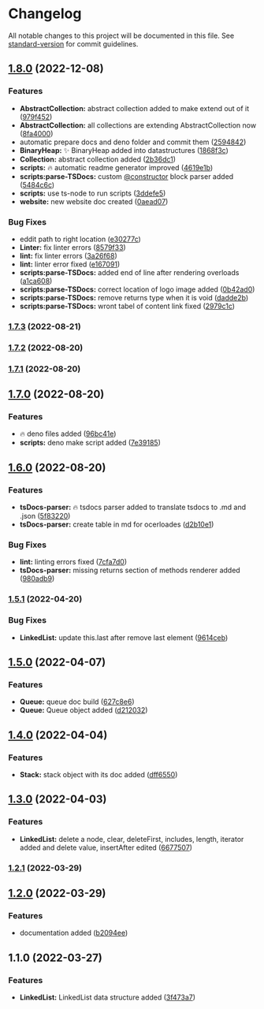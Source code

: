# Changelog

All notable changes to this project will be documented in this file. See [standard-version](https://github.com/conventional-changelog/standard-version) for commit guidelines.

## [1.8.0](https://github.com/algoasaurujs/tsds/compare/v1.7.2...v1.8.0) (2022-12-08)


### Features

* **AbstractCollection:** abstract collection added to make extend out of it ([979f452](https://github.com/algoasaurujs/tsds/commit/979f452391420fff80f642b769adfe4b75cf40ff))
* **AbstractCollection:** all collections are extending AbstractCollection now ([8fa4000](https://github.com/algoasaurujs/tsds/commit/8fa40001afbec9547582bf9b888b14cd22cfd8b1))
* automatic prepare docs and deno folder and commit them ([2594842](https://github.com/algoasaurujs/tsds/commit/25948420e895670f9bf91e56178d818fd12cc8b8))
* **BinaryHeap:** :sparkles: BinaryHeap added into datastructures ([1868f3c](https://github.com/algoasaurujs/tsds/commit/1868f3c75bb7b091731dee62af5c055742d4518b))
* **Collection:** abstract collection added ([2b36dc1](https://github.com/algoasaurujs/tsds/commit/2b36dc124f307614b95eeff10e67682d3f3931f9))
* **scripts:** :fire: automatic readme generator improved ([4619e1b](https://github.com/algoasaurujs/tsds/commit/4619e1ba4a902ac695f5d14733cd2fdd28dd87f9))
* **scripts:parse-TSDocs:** custom [@constructor](https://github.com/constructor) block parser added ([5484c6c](https://github.com/algoasaurujs/tsds/commit/5484c6cbf0cdd9567dd262ad32f030f4646046e2))
* **scripts:** use ts-node to run scripts ([3ddefe5](https://github.com/algoasaurujs/tsds/commit/3ddefe59d7a490541722eaa74ce7359a9e3deb66))
* **website:** new website doc created ([0aead07](https://github.com/algoasaurujs/tsds/commit/0aead073d498b3aeea8a67b26c902c797ea5031c))


### Bug Fixes

* eddit path to right location ([e30277c](https://github.com/algoasaurujs/tsds/commit/e30277cb77e9d7c94f027b1154833d6f1a098e91))
* **Linter:** fix linter errors ([8579f33](https://github.com/algoasaurujs/tsds/commit/8579f33e329cfbbf0871c2ac6fb94cd53cce3e13))
* **lint:** fix linter errors ([3a26f68](https://github.com/algoasaurujs/tsds/commit/3a26f687f11a2c0ab2cc53f5ecef0fd8e2f19035))
* **lint:** linter error fixed ([e167091](https://github.com/algoasaurujs/tsds/commit/e167091a77d9aa5a170462d77c0647d02571508d))
* **scripts:parse-TSDocs:** added end of line after rendering overloads ([a1ca608](https://github.com/algoasaurujs/tsds/commit/a1ca608a04fe3322657a2cfa08961699a14d89b1))
* **scripts:parse-TSDocs:** correct location of logo image added ([0b42ad0](https://github.com/algoasaurujs/tsds/commit/0b42ad0e73af27534c04cdb1891e3f62b804eef3))
* **scripts:parse-TSDocs:** remove returns type when it is void ([dadde2b](https://github.com/algoasaurujs/tsds/commit/dadde2b1fec9ce164110c5e3448e409885300f34))
* **scripts:parse-TSDocs:** wront tabel of content link fixed ([2979c1c](https://github.com/algoasaurujs/tsds/commit/2979c1c7cd835552c3d49db93fcb6d93c5199465))

### [1.7.3](https://github.com/algoasaurujs/tsds/compare/v1.7.2...v1.7.3) (2022-08-21)

### [1.7.2](https://github.com/algoasaurujs/tsds/compare/v1.7.1...v1.7.2) (2022-08-20)

### [1.7.1](https://github.com/algoasaurujs/tsds/compare/v1.7.0...v1.7.1) (2022-08-20)

## [1.7.0](https://github.com/algoasaurujs/tsds/compare/v1.6.0...v1.7.0) (2022-08-20)


### Features

* :fire: deno files added ([96bc41e](https://github.com/algoasaurujs/tsds/commit/96bc41e5c7bfc59620229b28241f68585beaac67))
* **scripts:** deno make script added ([7e39185](https://github.com/algoasaurujs/tsds/commit/7e3918541e0469eedef9a06851376aaf23e7d02c))

## [1.6.0](https://github.com/algoasaurujs/tsds/compare/v1.5.1...v1.6.0) (2022-08-20)


### Features

* **tsDocs-parser:** :fire: tsdocs parser added to translate tsdocs to .md and .json ([5f83220](https://github.com/algoasaurujs/tsds/commit/5f8322046d32b4753b522c12cd8f5932b78932fa))
* **tsDocs-parser:** create table in md for ocerloades ([d2b10e1](https://github.com/algoasaurujs/tsds/commit/d2b10e17a3e0fd900f016a1dbf992fe2133974f9))


### Bug Fixes

* **lint:** linting errors fixed ([7cfa7d0](https://github.com/algoasaurujs/tsds/commit/7cfa7d091aab7ff6a6ea4fc48ccfbf744dc62eac))
* **tsDocs-parser:** missing returns section of methods renderer added ([980adb9](https://github.com/algoasaurujs/tsds/commit/980adb9a0309cfd8ad60a1c725ba6f799e0cd2af))

### [1.5.1](https://github.com/algoasaurujs/tsds/compare/v1.5.0...v1.5.1) (2022-04-20)


### Bug Fixes

* **LinkedList:** update this.last after remove last element ([9614ceb](https://github.com/algoasaurujs/tsds/commit/9614cebe41a941335a22844b6a6f2938048bd838))

## [1.5.0](https://github.com/algoasaurujs/tsds/compare/v1.4.0...v1.5.0) (2022-04-07)


### Features

* **Queue:** queue doc build ([627c8e6](https://github.com/algoasaurujs/tsds/commit/627c8e6622ef212636c8c22b0996d1a0d6c56318))
* **Queue:** Queue object added ([d212032](https://github.com/algoasaurujs/tsds/commit/d212032cc8ba95cf9c6dd3e0b38d21f33fd92198))

## [1.4.0](https://github.com/algoasaurujs/tsds/compare/v1.3.0...v1.4.0) (2022-04-04)


### Features

* **Stack:** stack object with its doc added ([dff6550](https://github.com/algoasaurujs/tsds/commit/dff655031cd2707f3aa93c73438f752a01d1658d))

## [1.3.0](https://github.com/algoasaurujs/tsds/compare/v1.2.1...v1.3.0) (2022-04-03)


### Features

* **LinkedList:** delete a node, clear, deleteFirst, includes, length, iterator added and delete value, insertAfter edited ([6677507](https://github.com/algoasaurujs/tsds/commit/6677507c1570e93f90cfd5fcce6f1f5ae073e1e3))

### [1.2.1](https://github.com/algoasaurujs/tsds/compare/v1.2.0...v1.2.1) (2022-03-29)

## [1.2.0](https://github.com/algoasaurujs/tsds/compare/v1.1.0...v1.2.0) (2022-03-29)


### Features

* documentation added ([b2094ee](https://github.com/algoasaurujs/tsds/commit/b2094ee934d33d2f111ef3a60441cfdaed3ae77a))

## 1.1.0 (2022-03-27)


### Features

* **LinkedList:** LinkedList data structure added ([3f473a7](https://github.com/algoasaurujs/tsds/commit/3f473a738fe177fe12c6351621c7533ef8c00551))
